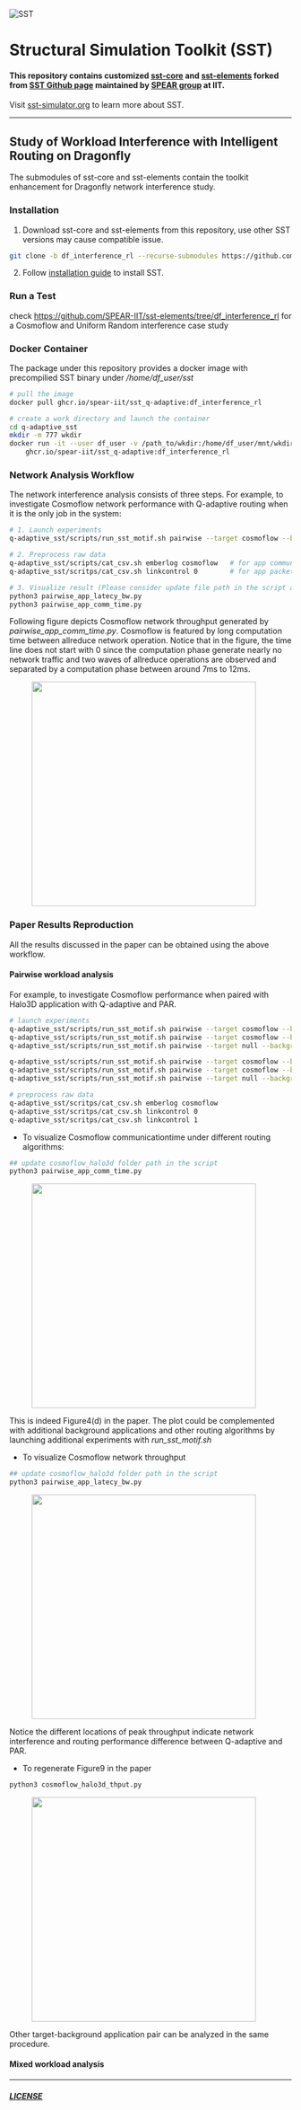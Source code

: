 ![SST](http://sst-simulator.org/img/sst-logo-small.png)

# Structural Simulation Toolkit (SST)

#### This repository contains customized [sst-core](https://github.com/SPEAR-IIT/sst-core) and [sst-elements](https://github.com/SPEAR-IIT/sst-elements) forked from [SST Github page](https://github.com/sstsimulator/sst-elements) maintained by [SPEAR group](http://www.cs.iit.edu/~zlan/) at IIT.  
Visit [sst-simulator.org](http://sst-simulator.org) to learn more about SST.

---
## Study of Workload Interference with Intelligent Routing on Dragonfly

The submodules of sst-core and sst-elements contain the toolkit enhancement for Dragonfly network interference study.

### Installation 
1. Download sst-core and sst-elements from this repository, use other SST versions may cause compatible issue.  
```bash
git clone -b df_interference_rl --recurse-submodules https://github.com/SPEAR-IIT/q-adaptive_sst.git
```

2. Follow [installation guide](http://sst-simulator.org/SSTPages/SSTBuildAndInstall_11dot1dot0_SeriesDetailedBuildInstructions/) to install SST.

### Run a Test

check https://github.com/SPEAR-IIT/sst-elements/tree/df_interference_rl for a Cosmoflow and Uniform Random interference case study

### Docker Container
The package under this repository provides a docker image with precompilied SST binary under */home/df_user/sst*
```bash
# pull the image
docker pull ghcr.io/spear-iit/sst_q-adaptive:df_interference_rl

# create a work directory and launch the container
cd q-adaptive_sst
mkdir -m 777 wkdir
docker run -it --user df_user -v /path_to/wkdir:/home/df_user/mnt/wkdir,/path_to/q-adaptive_sst:/home/df_user/q-adaptive_sst \
    ghcr.io/spear-iit/sst_q-adaptive:df_interference_rl
```

### Network Analysis Workflow

The network interference analysis consists of three steps. 
For example, to investigate Cosmoflow network performance with Q-adaptive routing when it is the only job in the system:

```bash
# 1. Launch experiments 
q-adaptive_sst/scripts/run_sst_motif.sh pairwise --target cosmoflow --background null --rting q-adaptive 

# 2. Preprocess raw data
q-adaptive_sst/scripts/cat_csv.sh emberlog cosmoflow   # for app communication time
q-adaptive_sst/scritps/cat_csv.sh linkcontrol 0        # for app packet latency and throughput, 0--target app, 1--background app

# 3. Visualize result (Please consider update file path in the script accordingly)
python3 pairwise_app_latecy_bw.py 
python3 pairwise_app_comm_time.py
```
Following figure depicts Cosmoflow network throughput generated by *pairwise_app_comm_time.py*. 
Cosmoflow is featured by long computation time between allreduce network operation. 
Notice that in the figure, the time line does not start with 0 since the computation phase generate nearly no network traffic and two waves of allreduce operations are observed and separated by a computation phase between around 7ms to 12ms.

<figure>
	<img align="middle" src="https://github.com/SPEAR-IIT/q-adaptive_sst/blob/df_interference_rl/scripts/fig/cosmoflow_bw_vs_time.png" / width="400">
</figure>


### Paper Results Reproduction
All the results discussed in the paper can be obtained using the above workflow.


#### Pairwise workload analysis
For example, to investigate Cosmoflow performance when paired with Halo3D application with Q-adaptive and PAR.

```bash
# launch experiments
q-adaptive_sst/scripts/run_sst_motif.sh pairwise --target cosmoflow --background halo3d --rting q-adaptive  ## interference run
q-adaptive_sst/scripts/run_sst_motif.sh pairwise --target cosmoflow --background null --rting q-adaptive    ## cosmoflow baseline run
q-adaptive_sst/scripts/run_sst_motif.sh pairwise --target null --background halo3d --rting q-adaptive       ## halo3d baseline run

q-adaptive_sst/scripts/run_sst_motif.sh pairwise --target cosmoflow --background halo3d --rting par  ## interference run
q-adaptive_sst/scripts/run_sst_motif.sh pairwise --target cosmoflow --background null --rting par    ## cosmoflow baseline run
q-adaptive_sst/scripts/run_sst_motif.sh pairwise --target null --background halo3d --rting par       ## halo3d baseline run

# preprocess raw data
q-adaptive_sst/scritps/cat_csv.sh emberlog cosmoflow    
q-adaptive_sst/scritps/cat_csv.sh linkcontrol 0     
q-adaptive_sst/scritps/cat_csv.sh linkcontrol 1
```

* To visualize Cosmoflow communicationtime under different routing algorithms:

```bash
## update cosmoflow_halo3d folder path in the script
python3 pairwise_app_comm_time.py
```

<figure>
	<img align="middle" src="https://github.com/SPEAR-IIT/q-adaptive_sst/blob/df_interference_rl/scripts/fig/comm_time_cosmoflow_halo3d.png" / width="400">
</figure>

This is indeed Figure4(d) in the paper. The plot could be complemented with additional background applications and other routing algorithms by launching additional experiments with *run_sst_motif.sh*

* To visualize Cosmoflow network throughput
```bash
## update cosmoflow_halo3d folder path in the script
python3 pairwise_app_latecy_bw.py 
```

<figure>
	<img align="middle" src="https://github.com/SPEAR-IIT/q-adaptive_sst/blob/df_interference_rl/scripts/fig/cosmoflow_halo3d_bw.png" / width="400">
</figure>

Notice the different locations of peak throughput indicate network interference and routing performance difference between Q-adaptive and PAR.

* To regenerate Figure9 in the paper

```bash
python3 cosmoflow_halo3d_thput.py
```
<figure>
	<img align="middle" src="https://github.com/SPEAR-IIT/q-adaptive_sst/blob/df_interference_rl/scripts/fig/Figure9.png" / width="400">
</figure>

Other target-background application pair can be analyzed in the same procedure.

#### Mixed workload analysis





---


##### [LICENSE](https://github.com/sstsimulator/sst-elements/blob/devel/LICENSE)
